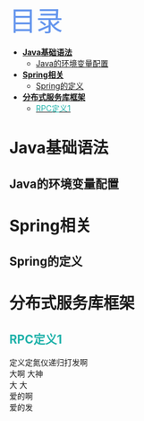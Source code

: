 <font color=#6495ED size=7 face="黑体"> 目录 </font> 

- [**Java基础语法**](#Java%E5%9F%BA%E7%A1%80%E8%AF%AD%E6%B3%95)
  - [Java的环境变量配置](#Java%E7%9A%84%E7%8E%AF%E5%A2%83%E5%8F%98%E9%87%8F%E9%85%8D%E7%BD%AE)
- [**Spring相关**](#Spring%E7%9B%B8%E5%85%B3)
  - [Spring的定义](#Spring%E7%9A%84%E5%AE%9A%E4%B9%89)
- [**分布式服务库框架**](#%E5%88%86%E5%B8%83%E5%BC%8F%E6%9C%8D%E5%8A%A1%E5%BA%93%E6%A1%86%E6%9E%B6)
  - [<font color=#20B2AA> RPC定义1 </font>](#font-color20B2AA-RPC%E5%AE%9A%E4%B9%891-font)

# **Java基础语法** #
## Java的环境变量配置 ##

# **Spring相关** #
##  Spring的定义 ##

# **分布式服务库框架** #
## <font color=#20B2AA> RPC定义1 </font> ##
定义定氮仪递归打发啊  
大啊 大神  
大 大  
爱的啊  
爱的发  
